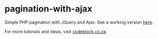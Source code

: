 # pagination-with-ajax
Simple PHP pagination with JQuery and Ajax. See a working version [here][1].

For more tutorials and ideas, visit [codeblock.co.za][2].

[1]: https://sandbox.codeblock.co.za/pagination-with-ajax
[2]: https://codeblock.co.za/
